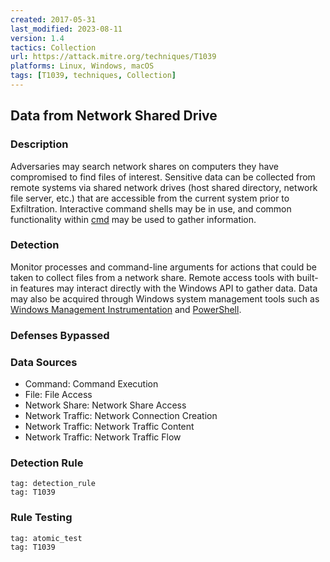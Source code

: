 ```yaml
---
created: 2017-05-31
last_modified: 2023-08-11
version: 1.4
tactics: Collection
url: https://attack.mitre.org/techniques/T1039
platforms: Linux, Windows, macOS
tags: [T1039, techniques, Collection]
---
```


## Data from Network Shared Drive

### Description

Adversaries may search network shares on computers they have compromised to find files of interest. Sensitive data can be collected from remote systems via shared network drives (host shared directory, network file server, etc.) that are accessible from the current system prior to Exfiltration. Interactive command shells may be in use, and common functionality within [cmd](https://attack.mitre.org/software/S0106) may be used to gather information.

### Detection

Monitor processes and command-line arguments for actions that could be taken to collect files from a network share. Remote access tools with built-in features may interact directly with the Windows API to gather data. Data may also be acquired through Windows system management tools such as [Windows Management Instrumentation](https://attack.mitre.org/techniques/T1047) and [PowerShell](https://attack.mitre.org/techniques/T1059/001).

### Defenses Bypassed



### Data Sources

  - Command: Command Execution
  -  File: File Access
  -  Network Share: Network Share Access
  -  Network Traffic: Network Connection Creation
  -  Network Traffic: Network Traffic Content
  -  Network Traffic: Network Traffic Flow
### Detection Rule

```query
tag: detection_rule
tag: T1039
```

### Rule Testing

```query
tag: atomic_test
tag: T1039
```
